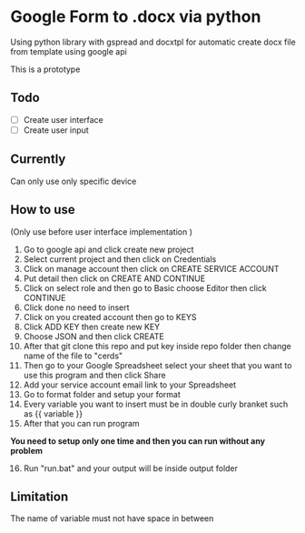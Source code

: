 # Google Form to .docx via python
Using python library with gspread and docxtpl for automatic create docx file
from template using google api

This is a prototype

## Todo

- [ ] Create user interface
- [ ] Create user input

## Currently
Can only use only specific device

## How to use 
(Only use before user interface implementation )

1. Go to google api and click create new project
2. Select current project and then click on Credentials
3. Click on manage account then click on CREATE SERVICE ACCOUNT
4. Put detail then click on CREATE AND CONTINUE
5. Click on select role and then go to Basic choose Editor then click CONTINUE
6. Click done no need to insert
7. Click on you created account then go to KEYS
8. Click ADD KEY then create new KEY
9. Choose JSON and then click CREATE
10. After that git clone this repo and put key inside repo folder then change name of the file to "cerds"
11. Then go to your Google Spreadsheet select your sheet that you want to use this program and then click Share
12. Add your service account email link to your Spreadsheet
13. Go to format folder and setup your format
14. Every variable you want to insert must be in double curly branket such as {{ variable }}
15. After that you can run program

<strong>You need to setup only one time and then you can run without any problem </strong>

16. Run "run.bat" and your output will be inside output folder 

## Limitation
The name of variable must not have space in between 
